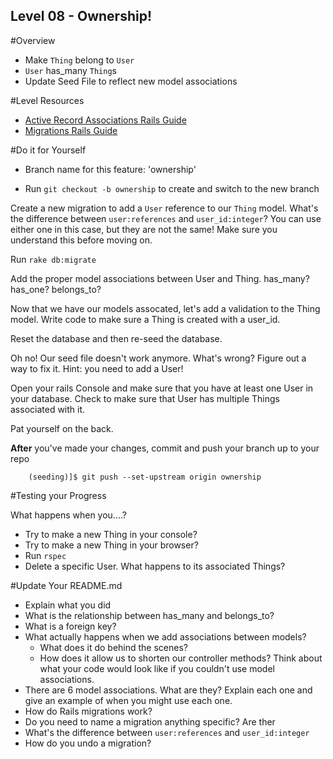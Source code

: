 Level 08 - Ownership!
-----------

#Overview
* Make ```Thing``` belong to ```User```
* ```User``` has_many ```Thing```s
* Update Seed File to reflect new model associations

#Level Resources

* [Active Record Associations Rails Guide](http://guides.rubyonrails.org/association_basics.html)
* [Migrations Rails Guide](http://guides.rubyonrails.org/migrations.html)



#Do it for Yourself

* Branch name for this feature: 'ownership'

* Run ```git checkout -b ownership``` to create and switch to the new branch

Create a new migration to add a `User` reference to our `Thing` model.  What's the difference between `user:references` and `user_id:integer`? You can use either one in this case, but they are not the same! Make sure you understand this before moving on.

Run `rake db:migrate`

Add the proper model associations between User and Thing.  has_many? has_one?  belongs_to?

Now that we have our models assocated, let's add a validation to the Thing model.  Write code to make sure a Thing is created with a user_id.

Reset the database and then re-seed the database.

Oh no! Our seed file doesn't work anymore.  What's wrong? Figure out a way to fix it.  Hint: you need to add a User!

Open your rails Console and make sure that you have at least one User in your database.  Check to make sure that User has multiple Things associated with it.

Pat yourself on the back.


__After__ you've made your changes, commit and push your branch up to your repo

```
	(seeding)]$ git push --set-upstream origin ownership
```

#Testing your Progress

What happens when you....?

* Try to make a new Thing in your console?
* Try to make a new Thing in your browser?
* Run ```rspec```
* Delete a specific User.  What happens to its associated Things?

#Update Your README.md

* Explain what you did
* What is the relationship between has_many and belongs_to?
* What is a foreign key?
* What actually happens when we add associations between models?
	* What does it do behind the scenes?  
	* How does it allow us to shorten our controller methods?  Think about what your code would look like if you couldn't use model associations.
* There are 6 model associations.  What are they? Explain each one and give an example of when you might use each one.
* How do Rails migrations work?  
* Do you need to name a migration anything specific?  Are ther
* What's the difference between `user:references` and `user_id:integer`
* How do you undo a migration?



